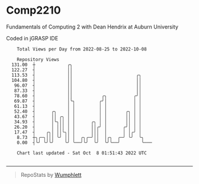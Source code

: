 # Comp2210
Fundamentals of Computing 2 with Dean Hendrix at Auburn University

Coded in jGRASP IDE

```
    Total Views per Day from 2022-08-25 to 2022-10-08

    Repository Views
  131.00  ┼            ╭╮
  122.27  ┤            ││
  113.53  ┤            ││                        ╭╮
  104.80  ┤            ││                        ││
   96.07  ┤            ││                        ││
   87.33  ┤            ││                        ││
   78.60  ┤            ││           ╭╮          ╭╯│
   69.87  ┤            │╰╮         ╭╯│          │ │
   61.13  ┤            │ │         │ │          │ │
   52.40  ┤      ╭╮    │ │         │ │       ╭╮ │ │
   43.67  ┤      ││ ╭╮ │ │         │ │       ││ │ │
   34.93  ┤      │╰╮││ │ │      ╭╮ │ │       ││ │ │
   26.20  ┤      │ │││ │ │      ││╭╯ │      ╭╯│ │ │
   17.47  ┤    ╭╮│ ││╰╮│ │      │││  │      │ │╭╯ │
    8.73  ┼╮╭─╮│││ ╰╯ ││ │  ╭╮╭─╯││  │╭╮  ╭─╯ ╰╯  ╰╮
    0.00  ┤╰╯ ╰╯╰╯    ╰╯ ╰──╯╰╯  ╰╯  ╰╯╰──╯        ╰───

    Chart last updated - Sat Oct  8 01:51:43 2022 UTC
    
```

---

> RepoStats by [Wumphlett](https://github.com/Wumphlett)
